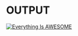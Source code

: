 # OUTPUT

[![Everything Is AWESOME](https://i.ytimg.com/vi/_ls-fagIDBE/maxresdefault.jpg)](https://youtu.be/_ls-fagIDBE "Everything Is AWESOME")
